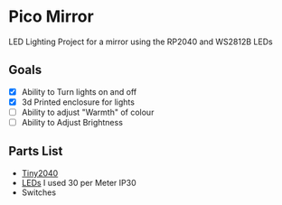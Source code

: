 # Pico Mirror

LED Lighting Project for a mirror using the RP2040 and WS2812B LEDs

## Goals

 - [x] Ability to Turn lights on and off
 - [x] 3d Printed enclosure for lights
 - [ ] Ability to adjust "Warmth" of colour
 - [ ] Ability to Adjust Brightness

## Parts List
 - [Tiny2040](https://shop.pimoroni.com/products/tiny-2040)
 - [LEDs](https://www.aliexpress.com/item/32682015405.html) I used 30 per Meter IP30
 - Switches
